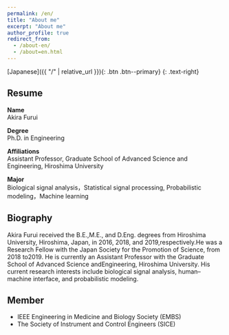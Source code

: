 ```yaml
---
permalink: /en/
title: "About me"
excerpt: "About me"
author_profile: true
redirect_from: 
  - /about-en/
  - /about=en.html
---
```


[Japanese]({{ "/" | relative_url }}){: .btn .btn--primary}
{: .text-right}

## Resume


**Name**<br>
Akira Furui

**Degree**<br>
Ph.D. in Engineering

**Affiliations**<br>
Assistant Professor,
Graduate School of Advanced Science and Engineering, Hiroshima University

**Major**<br>
Biological signal analysis，Statistical signal processing, Probabilistic modeling，Machine learning

## Biography

Akira Furui received the B.E.,M.E., and D.Eng. degrees from Hiroshima University, Hiroshima, Japan, in 2016, 2018, and 2019,respectively.He was a Research Fellow with the Japan Society for the Promotion of Science, from 2018 to2019. He is currently an Assistant Professor with the Graduate School of Advanced Science andEngineering, Hiroshima University. His current research interests include biological signal analysis, human–machine interface, and probabilistic modeling.

## Member

- IEEE Engineering in Medicine and Biology Society (EMBS)
- The Society of Instrument and Control Engineers (SICE)